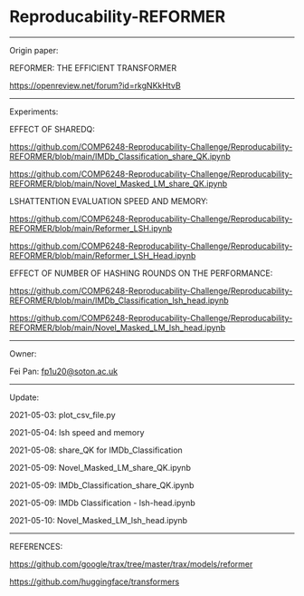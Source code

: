 # Reproducability-REFORMER

--------------------------------------------------------

Origin paper: 

REFORMER: THE EFFICIENT TRANSFORMER  

https://openreview.net/forum?id=rkgNKkHtvB

--------------------------------------------------------

Experiments:


EFFECT OF SHAREDQ:

https://github.com/COMP6248-Reproducability-Challenge/Reproducability-REFORMER/blob/main/IMDb_Classification_share_QK.ipynb

https://github.com/COMP6248-Reproducability-Challenge/Reproducability-REFORMER/blob/main/Novel_Masked_LM_share_QK.ipynb


LSHATTENTION EVALUATION SPEED AND MEMORY:


https://github.com/COMP6248-Reproducability-Challenge/Reproducability-REFORMER/blob/main/Reformer_LSH.ipynb


https://github.com/COMP6248-Reproducability-Challenge/Reproducability-REFORMER/blob/main/Reformer_LSH_Head.ipynb


EFFECT OF NUMBER OF HASHING ROUNDS ON THE PERFORMANCE:

https://github.com/COMP6248-Reproducability-Challenge/Reproducability-REFORMER/blob/main/IMDb_Classification_lsh_head.ipynb

https://github.com/COMP6248-Reproducability-Challenge/Reproducability-REFORMER/blob/main/Novel_Masked_LM_lsh_head.ipynb


--------------------------------------------------------

Owner:

Fei Pan: fp1u20@soton.ac.uk

--------------------------------------------------------

Update:

2021-05-03: plot_csv_file.py

2021-05-04: lsh speed and memory

2021-05-08: share_QK for IMDb_Classification

2021-05-09: Novel_Masked_LM_share_QK.ipynb

2021-05-09: IMDb_Classification_share_QK.ipynb

2021-05-09: IMDb Classification - lsh-head.ipynb

2021-05-10: Novel_Masked_LM_lsh_head.ipynb

--------------------------------------------------------

REFERENCES:

https://github.com/google/trax/tree/master/trax/models/reformer

https://github.com/huggingface/transformers
